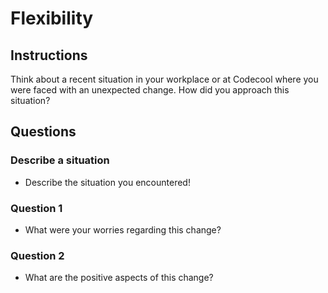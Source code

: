 # Flexibility

## Instructions

Think about a recent situation in your workplace or at Codecool where you were faced with an unexpected change. How did you approach this situation?

## Questions

### Describe a situation

- Describe the situation you encountered! <Here comes your answer>

### Question 1

- What were your worries regarding this change? <Here comes your answer>

### Question 2

- What are the positive aspects of this change?
